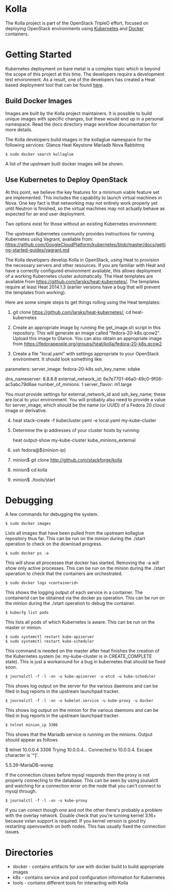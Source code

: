 Kolla
=====

The Kolla project is part of the OpenStack TripleO effort, focused on
deploying OpenStack environments using [Kubernetes][] and [Docker][]
containers.

[kubernetes]: https://github.com/GoogleCloudPlatform/kubernetes
[docker]: http://docker.com/

Getting Started
===============

Kubernetes deployment on bare metal is a complex topic which is beyond the
scope of this project at this time.  The developers require a development test
environment.  As a result, one of the developers has created a Heat based
deployment tool that can be
found [here](https://github.com/larsks/heat-kubernetes).


Build Docker Images
-------------------

Images are built by the Kolla project maintainers.  It is possible to build
unique images with specific changes, but these would end up in a personal
namespace.  Read the docs directory image workflow documentation for more
details.

The Kolla developers build images in the kollaglue namespace for the following
services:
Glance
Heat
Keystone
Mariadb
Nova
Rabbitmq

```
$ sudo docker search kollaglue
```
A list of the upstream built docker images will be shown.

Use Kubernetes to Deploy OpenStack
----------------------------------

At this point, we believe the key features for a minimum viable feature set
are implemented.  This includes the capability to launch virtual machines in
Nova.  One key fact is that networking may not entirely work properly yet
until Neutron is finished, so the virtual machines may not actually behave
as expected for an end user deployment.

Two options exist for those without an existing Kubernetes environment:

The upstream Kubernetes community provides instructions for running Kubernetes
using Vagrant, available from:
https://github.com/GoogleCloudPlatform/kubernetes/blob/master/docs/getting-started-guides/vagrant.md

The Kolla developers develop Kolla in OpenStack, using Heat to provision the
necessary servers and other resources.  If you are familiar with Heat and
have a correctly configured environment available, this allows deployment
of a working Kubernetes cluster automatically.  The Heat templates are
available from https://github.com/larsks/heat-kubernetes/.  The templates
require at least Heat 2014.1.3 (earlier versions have a bug that will prevent
the templates from working).

Here are some simple steps to get things rolling using the Heat templates:

1. git clone https://github.com/larsks/heat-kubernetes/; cd heat-kubernetes

2. Create an appropriate image by running the get_image.sh script in this repository.  This will generate an image called "fedora-20-k8s.qcow2". Upload this image to Glance.  You can also obtain an appropriate image from
https://fedorapeople.org/groups/heat/kolla/fedora-20-k8s.qcow2

3. Create a file "local.yaml" with settings appropriate to your OpenStack environment. It should look something like:

parameters:
  server_image: fedora-20-k8s
  ssh_key_name: sdake


  dns_nameserver: 8.8.8.8
  external_network_id: 6e7e7701-46a0-49c0-9f06-ac5abc79d6ae
  number_of_minions: 1
  server_flavor: m1.large

You *must* provide settings for external_network_id and ssh_key_name; these are
local to your environment. You will probably also need to provide a value for
server_image, which should be the name (or UUID) of a Fedora 20 cloud image or
derivative.

4. heat stack-create -f kubecluster.yaml -e local.yaml my-kube-cluster
5. Determine the ip addresses of your cluster hosts by running:

    heat output-show my-kube-cluster kube_minions_external

6. ssh fedora@${minion-ip}
7. minion$ git clone http://github.com/stackforge/kolla
8. minion$ cd kolla
9. minion$ ./tools/start

Debugging
==========
A few commands for debugging the system.

```
$ sudo docker images
```
Lists all images that have been pulled from the upstream kollaglue repository
thus far.  This can be run on the minion during the ./start operation to check
on the download progress.


```
$ sudo docker ps -a
```
This will show all processes that docker has started.  Removing the -a will
show only active processes.  This can be run on the minion during the ./start
operation to check that the containers are orchestrated.


```
$ sudo docker logs <containerid>
```
This shows the logging output of each service in a container.  The containerid
can be obtained via the docker ps operation.  This can be run on the minion
during the ./start operation to debug the container.

```
$ kubecfg list pods
```
This lists all pods of which Kubernetes is aware.  This can be run on the
master or minion.

```
$ sudo systemctl restart kube-apiserver
$ sudo systemctl restart kube-scheduler
```
This command is needed on the master after heat finishes the creation of the
Kubernetes system (ie: my-kube-cluster is in CREATE_COMPLETE state).  This is
just a workaround for a bug in kubernetes that should be fixed soon.


```
$ journalctl -f -l -xn -u kube-apiserver -u etcd -u kube-scheduler
```
This shows log output on the server for the various daemons and can be filed
in bug reports in the upstream launchpad tracker.

```
$ journalctl -f -l -xn -u kubelet.service -u kube-proxy -u docker
```
This shows log output on the minion for the various daemons and can be filed
in bug reports in the upstream launchpad tracker.

```
$ telnet minion_ip 3306
```
This shows that the Mariadb service is running on the minions.  Output should
appear as follows

$ telnet 10.0.0.4 3306
Trying 10.0.0.4...
Connected to 10.0.0.4.
Escape character is '^]'.

5.5.39-MariaDB-wsrep

If the connection closes before mysql responds then the proxy is not properly
connecting to the database.  This can be seen by using jounalctl and watching
for a connection error on the node that you can't connect to mysql through.

```
$ journalctl -f -l -xn -u kube-proxy
```
If you can conect though one and not the other there's probably a problem with
the overlay network. Double check that you're tunning kernel 3.16+ because
vxlan support is required. If you kernel version is good try restarting
openvswitch on both nodes. This has usually fixed the connection issues.

Directories
===========

* docker - contains artifacts for use with docker build to build appropriate images
* k8s - contains service and pod configuration information for Kubernetes
* tools - contains different tools for interacting with Kolla
